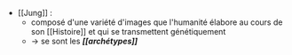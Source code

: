 - [[Jung]]  :
	- composé d'une variété d'images que l'humanité élabore au cours de son [[Histoire]] et qui se transmettent génétiquement
    - → se sont les ***[[archétypes]]***